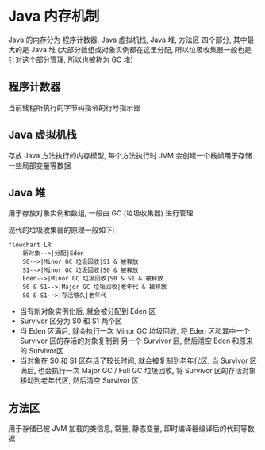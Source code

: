 # Java 内存机制

Java 的内存分为 程序计数器, Java 虚拟机栈, Java 堆, 方法区 四个部分, 其中最大的是 Java 堆 (大部分数组或对象实例都在这里分配, 所以垃圾收集器一般也是针对这个部分管理, 所以也被称为 GC 堆)

## 程序计数器

当前线程所执行的字节码指令的行号指示器

## Java 虚拟机栈

存放 Java 方法执行的内存模型, 每个方法执行时 JVM 会创建一个栈帧用于存储一些局部变量等数据

## Java 堆

用于存放对象实例和数组, 一般由 GC (垃圾收集器) 进行管理

现代的垃圾收集器的原理一般如下:

```mermaid
flowchart LR
    新对象-->|分配|Eden
    S0-->|Minor GC 垃圾回收|S1 & 被释放
    S1-->|Minor GC 垃圾回收|S0 & 被释放
    Eden-->|Minor GC 垃圾回收|S0 & S1 & 被释放
    S0 & S1-->|Major GC 垃圾回收|老年代 & 被释放
    S0 & S1-->|存活够久|老年代
```

- 当有新对象实例化后, 就会被分配到 Eden 区
- Survivor 区分为 S0 和 S1 两个区
- 当 Eden 区满后, 就会执行一次 Minor GC 垃圾回收, 将 Eden 区和其中一个 Survivor 区的存活的对象复制到 另一个 Survivor 区, 然后清空 Eden 和原来的 Survivor区
- 当对象在 S0 和 S1 区存活了较长时间, 就会被复制到老年代区, 当 Survivor 区满后, 也会执行一次 Major GC / Full GC 垃圾回收, 将 Survivor 区的存活对象移动到老年代区, 然后清空 Survivor 区

## 方法区

用于存储已被 JVM 加载的类信息, 常量, 静态变量, 即时编译器编译后的代码等数据